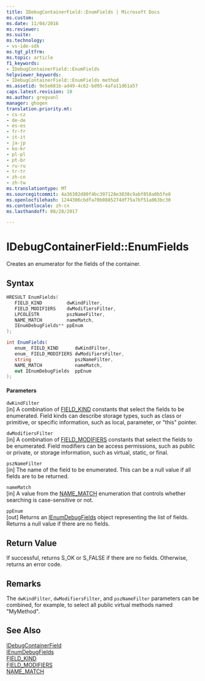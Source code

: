 ```yaml
---
title: IDebugContainerField::EnumFields | Microsoft Docs
ms.custom: 
ms.date: 11/04/2016
ms.reviewer: 
ms.suite: 
ms.technology:
- vs-ide-sdk
ms.tgt_pltfrm: 
ms.topic: article
f1_keywords:
- IDebugContainerField::EnumFields
helpviewer_keywords:
- IDebugContainerField::EnumFields method
ms.assetid: 9e5e681b-ad49-4c62-bd95-4afa11d61a57
caps.latest.revision: 10
ms.author: gregvanl
manager: ghogen
translation.priority.mt:
- cs-cz
- de-de
- es-es
- fr-fr
- it-it
- ja-jp
- ko-kr
- pl-pl
- pt-br
- ru-ru
- tr-tr
- zh-cn
- zh-tw
ms.translationtype: MT
ms.sourcegitcommit: 4a36302d80f4bc397128e3838c9abf858a0b5fe8
ms.openlocfilehash: 1244306cbdfa70b0885274df75a7bf51a063bc30
ms.contentlocale: zh-cn
ms.lasthandoff: 08/28/2017

---
```

# <a name="idebugcontainerfieldenumfields"></a>IDebugContainerField::EnumFields
Creates an enumerator for the fields of the container.  
  
## <a name="syntax"></a>Syntax  
  
```cpp  
HRESULT EnumFields(   
   FIELD_KIND         dwKindFilter,  
   FIELD_MODIFIERS    dwModifiersFilter,  
   LPCOLESTR          pszNameFilter,  
   NAME_MATCH         nameMatch,  
   IEnumDebugFields** ppEnum  
);  
```  
  
```csharp  
int EnumFields(  
   enum_ FIELD_KIND      dwKindFilter,   
   enum_ FIELD_MODIFIERS dwModifiersFilter,   
   string                pszNameFilter,   
   NAME_MATCH            nameMatch,   
   out IEnumDebugFields  ppEnum  
);  
```  
  
#### <a name="parameters"></a>Parameters  
 `dwKindFilter`  
 [in] A combination of [FIELD_KIND](../../../extensibility/debugger/reference/field-kind.md) constants that select the fields to be enumerated. Field kinds can describe storage types, such as class or primitive, or specific information, such as local, parameter, or "this" pointer.  
  
 `dwModifiersFilter`  
 [in] A combination of [FIELD_MODIFIERS](../../../extensibility/debugger/reference/field-modifiers.md) constants that select the fields to be enumerated. Field modifiers can be access permissions, such as public or private, or storage information, such as virtual, static, or final.  
  
 `pszNameFilter`  
 [in] The name of the field to be enumerated. This can be a null value if all fields are to be returned.  
  
 `nameMatch`  
 [in] A value from the [NAME_MATCH](../../../extensibility/debugger/reference/name-match.md) enumeration that controls whether searching is case-sensitive or not.  
  
 `ppEnum`  
 [out] Returns an [IEnumDebugFields](../../../extensibility/debugger/reference/ienumdebugfields.md) object representing the list of fields. Returns a null value if there are no fields.  
  
## <a name="return-value"></a>Return Value  
 If successful, returns S_OK or S_FALSE if there are no fields. Otherwise, returns an error code.  
  
## <a name="remarks"></a>Remarks  
 The `dwKindFilter`, `dwModifiersFilter`, and `pszNameFilter` parameters can be combined, for example, to select all public virtual methods named "MyMethod".  
  
## <a name="see-also"></a>See Also  
 [IDebugContainerField](../../../extensibility/debugger/reference/idebugcontainerfield.md)   
 [IEnumDebugFields](../../../extensibility/debugger/reference/ienumdebugfields.md)   
 [FIELD_KIND](../../../extensibility/debugger/reference/field-kind.md)   
 [FIELD_MODIFIERS](../../../extensibility/debugger/reference/field-modifiers.md)   
 [NAME_MATCH](../../../extensibility/debugger/reference/name-match.md)
